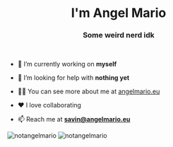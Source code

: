 <h1 align="center">I'm Angel Mario</h1>
<h3 align="center">Some weird nerd idk</h3>

<br/>

- 🔭 I’m currently working on **myself**

- 🤝 I’m looking for help with **nothing yet**

- 👨‍💻 You can see more about me at [angelmario.eu](https://angelmario.eu)

- ❤️ I love collaborating

- 📫 Reach me at **savin@angelmario.eu**

<img src="https://github-readme-stats.vercel.app/api/top-langs?username=notangelmario&show_icons=true&locale=en&layout=compact" alt="notangelmario" />
<img src="https://github-readme-stats.vercel.app/api?username=notangelmario&show_icons=true&locale=en" alt="notangelmario" />
